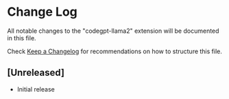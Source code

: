 # Change Log

All notable changes to the "codegpt-llama2" extension will be documented in this file.

Check [Keep a Changelog](http://keepachangelog.com/) for recommendations on how to structure this file.

## [Unreleased]

- Initial release